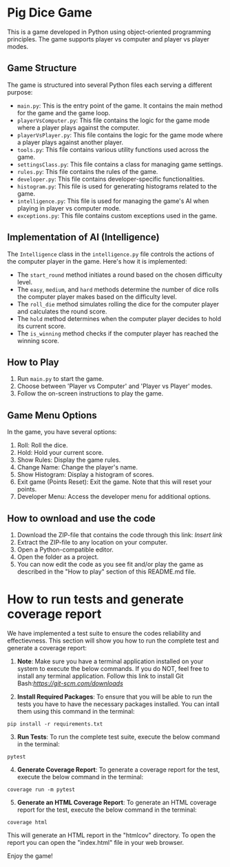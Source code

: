 # Pig Dice Game

This is a game developed in Python using object-oriented programming principles. The game supports player vs computer and player vs player modes.

## Game Structure

The game is structured into several Python files each serving a different purpose:

- `main.py`: This is the entry point of the game. It contains the main method for the game and the game loop.
- `playerVsComputer.py`: This file contains the logic for the game mode where a player plays against the computer.
- `playerVsPlayer.py`: This file contains the logic for the game mode where a player plays against another player.
- `tools.py`: This file contains various utility functions used across the game.
- `settingsClass.py`: This file contains a class for managing game settings.
- `rules.py`: This file contains the rules of the game.
- `developer.py`: This file contains developer-specific functionalities.
- `histogram.py`: This file is used for generating histograms related to the game.
- `intelligence.py`: This file is used for managing the game's AI when playing in player vs computer mode.
- `exceptions.py`: This file contains custom exceptions used in the game.

## Implementation of AI (Intelligence)

The `Intelligence` class in the `intelligence.py` file controls the actions of the computer player in the game. Here's how it is implemented:

- The `start_round` method initiates a round based on the chosen difficulty level.
- The `easy`, `medium`, and `hard` methods determine the number of dice rolls the computer player makes based on the difficulty level.
- The `roll_die` method simulates rolling the dice for the computer player and calculates the round score.
- The `hold` method determines when the computer player decides to hold its current score.
- The `is_winning` method checks if the computer player has reached the winning score.

## How to Play

1. Run `main.py` to start the game.
2. Choose between 'Player vs Computer' and 'Player vs Player' modes.
3. Follow the on-screen instructions to play the game.

## Game Menu Options

In the game, you have several options:

1. Roll: Roll the dice.
2. Hold: Hold your current score.
3. Show Rules: Display the game rules.
4. Change Name: Change the player's name.
5. Show Histogram: Display a histogram of scores.
6. Exit game (Points Reset): Exit the game. Note that this will reset your points.
7. Developer Menu: Access the developer menu for additional options.

## How to ownload and use the code

1. Download the ZIP-file that contains the code through this link: *Insert link*
2. Extract the ZIP-file to any location on your computer.
3. Open a Python-compatible editor.
4. Open the folder as a project.
5. You can now edit the code as you see fit and/or play the game as described in the "How to play" section of this README.md file.
   
# How to run tests and generate coverage report

We have implemented a test suite to ensure the codes reliability and effectievness. This section will show you how to run the complete test and generate a coverage report: 

1. **Note**: Make sure you have a terminal application installed on your system to execute the below commands. If you do NOT, feel free to install any terminal application. Follow this link to install Git Bash:*https://git-scm.com/downloads*

2. **Install Required Packages**: To ensure that you will be able to run the tests you have to have the necessary packages installed. You can intall them using this command in the terminal:

`pip install -r requirements.txt`

3. **Run Tests**: To run the complete test suite, execute the below command in the terminal:

`pytest`

4. **Generate Coverage Report**: To generate a coverage report for the test, execute the below command in the  terminal:

`coverage run -m pytest`

5. **Generate an HTML Coverage Report**: To generate an HTML coverage report for the test, execute the below command in the  terminal: 

`coverage html`

This will generate an HTML report in the "htmlcov" directory. To open the report you can open the "index.html" file in your web browser.


Enjoy the game!